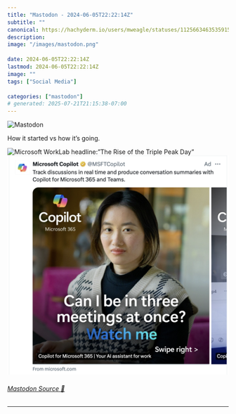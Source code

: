 ```yaml
---
title: "Mastodon - 2024-06-05T22:22:14Z"
subtitle: ""
canonical: https://hachyderm.io/users/mweagle/statuses/112566346353591562
description:
image: "/images/mastodon.png"

date: 2024-06-05T22:22:14Z
lastmod: 2024-06-05T22:22:14Z
image: ""
tags: ["Social Media"]

categories: ["mastodon"]
# generated: 2025-07-21T21:15:38-07:00
---
```

![Mastodon](/images/mastodon.png)

<p>How it started vs how it’s going.</p>

![Microsoft WorkLab headline:”The Rise of the Triple Peak Day”
](69dc45dc69d6008a.jpeg)
![Microsoft Copilot add with tagline: “Can I be in three meetings at once? Watch me”](4d4ed364dc14f06a.png)

###### [Mastodon Source 🐘](https://hachyderm.io/@mweagle/112566346353591562)

___
